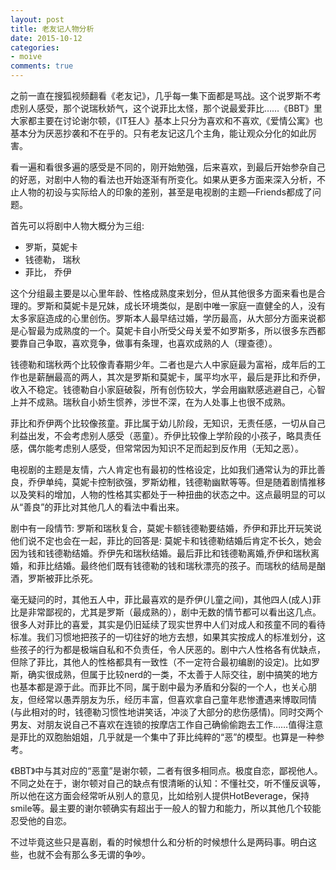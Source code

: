 ```yaml
---
layout: post
title: 老友记人物分析
date: 2015-10-12
categories:
- moive
comments: true
---
```



之前一直在搜狐视频翻看《老友记》，几乎每一集下面都是骂战。这个说罗斯不考虑别人感受，那个说瑞秋娇气，这个说菲比太怪，那个说最爱菲比……《BBT》里大家都主要在讨论谢尔顿，《IT狂人》基本上只分为喜欢和不喜欢,《爱情公寓》也基本分为厌恶抄袭和不在乎的。只有老友记这几个主角，能让观众分化的如此厉害。



看一遍和看很多遍的感受是不同的，刚开始勉强，后来喜欢，到最后开始参杂自己的好恶，对剧中人物的看法也开始逐渐有所变化。如果从更多方面来深入分析，不止人物的初设与实际给人的印象的差别，甚至是电视剧的主题—Friends都成了问题。

首先可以将剧中人物大概分为三组:

* 罗斯，莫妮卡
* 钱德勒， 瑞秋
* 菲比， 乔伊

这个分组最主要是以心里年龄、性格成熟度来划分，但从其他很多方面来看也是合理的。罗斯和莫妮卡是兄妹，成长环境类似，是剧中唯一家庭一直健全的人，没有太多家庭造成的心里创伤。罗斯本人最早结过婚，学历最高，从大部分方面来说都是心智最为成熟度的一个。莫妮卡自小所受父母关爱不如罗斯多，所以很多东西都要靠自己争取，喜欢竞争，做事有条理，也喜欢成熟的人（理查德）。

钱德勒和瑞秋两个比较像青春期少年。二者也是六人中家庭最为富裕，成年后的工作也是薪酬最高的两人，其次是罗斯和莫妮卡，属平均水平，最后是菲比和乔伊，收入不稳定。钱德勒自小家庭破裂，所有创伤较大，学会用幽默感逃避自己，心智上并不成熟。瑞秋自小娇生惯养，涉世不深，在为人处事上也很不成熟。

菲比和乔伊两个比较像孩童。菲比属于幼儿阶段，无知识，无责任感，一切从自己利益出发，不会考虑别人感受（恶童）。乔伊比较像上学阶段的小孩子，略具责任感，偶尔能考虑别人感受，但常常因为知识不足而起到反作用（无知之恶）。

电视剧的主题是友情，六人肯定也有最初的性格设定，比如我们通常认为的菲比善良，乔伊单纯，莫妮卡控制欲强，罗斯幼稚，钱德勒幽默等等。但是随着剧情推移以及笑料的增加，人物的性格其实都处于一种扭曲的状态之中。这点最明显的可以从“善良”的菲比对其他几人的看法中看出来。

剧中有一段情节: 罗斯和瑞秋复合，莫妮卡额钱德勒要结婚，乔伊和菲比开玩笑说他们说不定也会在一起，菲比的回答是:  莫妮卡和钱德勒结婚后肯定不长久，她会因为钱和钱德勒结婚。乔伊先和瑞秋结婚。最后菲比和钱德勒离婚,乔伊和瑞秋离婚，和菲比结婚。最终他们既有钱德勒的钱和瑞秋漂亮的孩子。而瑞秋的结局是酗酒，罗斯被菲比杀死。

毫无疑问的时，其他五人中，菲比最喜欢的是乔伊(儿童之间)，其他四人(成人)菲比是非常鄙视的，尤其是罗斯（最成熟的），剧中无数的情节都可以看出这几点。很多人对菲比的喜爱，其实是仍旧延续了现实世界中人们对成人和孩童不同的看待标准。我们习惯地把孩子的一切往好的地方去想，如果其实按成人的标准划分，这些孩子的行为都是极端自私和不负责任，令人厌恶的。剧中六人性格各有优缺点，但除了菲比，其他人的性格都具有一致性（不一定符合最初编剧的设定)。比如罗斯，确实很成熟，但属于比较nerd的一类，不太善于人际交往，剧中搞笑的地方也基本都是源于此。而菲比不同，属于剧中最为矛盾和分裂的一个人，也关心朋友，但经常以愚弄朋友为乐，经历丰富，但喜欢拿自己童年悲惨遭遇来博取同情(与此相对的时，钱德勒习惯性地讲笑话，冲淡了大部分的悲伤感情)。同时交两个男友、对朋友说自己不喜欢在连锁的按摩店工作自己确偷偷跑去工作……值得注意是菲比的双胞胎姐姐，几乎就是一个集中了菲比纯粹的“恶”的模型。也算是一种参考。

《BBT》中与其对应的“恶童”是谢尔顿，二者有很多相同点。极度自恋，鄙视他人。不同之处在于，谢尔顿对自己的缺点有恨清晰的认知：不懂社交，听不懂反讽等，所以他在这方面会经常听从别人的意见，比如给别人提供HotBeverage，保持smile等。最主要的谢尔顿确实有超出于一般人的智力和能力，所以其他几个较能忍受他的自恋。

不过毕竟这些只是喜剧，看的时候想什么和分析的时候想什么是两码事。明白这些，也就不会有那么多无谓的争吵。





